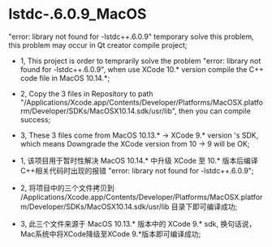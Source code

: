 # lstdc-.6.0.9_MacOS
"error: library not found for -lstdc++.6.0.9"   temporary solve this problem, this problem may occur in Qt creator compile project;

- 1, This project is order to temprarily solve the problem "error: library not found for -lstdc++.6.0.9", when use XCode 10.* version compile the C++ code file in MacOS 10.14.*;
- 2, Copy the 3 files in Repository to path "/Applications/Xcode.app/Contents/Developer/Platforms/MacOSX.platform/Developer/SDKs/MacOSX10.14.sdk/usr/lib", then you can compile success;
- 3, These 3 files come from MacOS 10.13.* -> XCode 9.* version 's SDK, which means Downgrade the XCode version from 10 -> 9 will be OK;


- 1, 该项目用于暂时性解决 MacOS 10.14.* 中升级 XCode 至 10.* 版本后编译C++相关代码时出现的报错 "error: library not found for -lstdc++.6.0.9";
- 2, 将项目中的三个文件拷贝到 /Applications/Xcode.app/Contents/Developer/Platforms/MacOSX.platform/Developer/SDKs/MacOSX10.14.sdk/usr/lib 目录下即可编译成功;
- 3, 此三个文件来源于 MacOS 10.13.* 版本中的 XCode 9.* sdk, 换句话说，Mac系统中将XCode降级至XCode 9.*版本即可编译成功;
